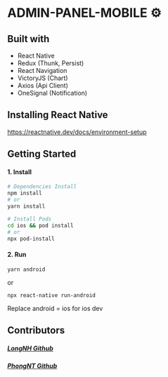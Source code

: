 # ADMIN-PANEL-MOBILE ⚙️ 

## Built with
- React Native
- Redux (Thunk, Persist)
- React Navigation
- VictoryJS (Chart)
- Axios (Api Client)
- OneSignal (Notification)

## Installing React Native

https://reactnative.dev/docs/environment-setup

## Getting Started

#### 1. Install

```bash
# Dependencies Install
npm install
# or
yarn install

# Install Pods
cd ios && pod install
# or
npx pod-install
```

#### 2. Run

```
yarn android
```
or

```
npx react-native run-android
```

Replace android = ios for ios dev

## Contributors

##### [LongNH Github](https://github.com/gywreb)
##### [PhongNT Github](https://github.com/Phong111222)

